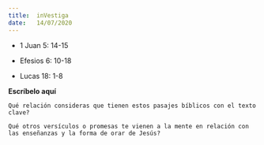 ```yaml
---
title:  inVestiga
date:   14/07/2020
---
```


- 1 Juan 5: 14-15

- Efesios 6: 10-18

- Lucas 18: 1-8

**Escríbelo aquí**

`Qué relación consideras que tienen estos pasajes bíblicos con el texto clave?`

`Qué otros versículos o promesas te vienen a la mente en relación con las enseñanzas y la forma de orar de Jesús?`
